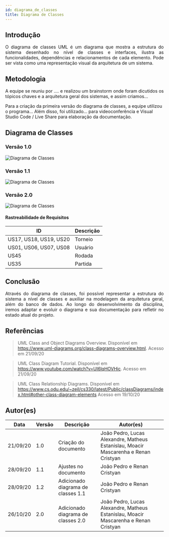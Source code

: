 ```yaml
---
id: diagrama_de_classes
title: Diagrama de Classes
---
```

## Introdução

<p align = "justify">
O diagrama de classes UML é um diagrama que mostra a estrutura do sistema desenhado no nível de classes e interfaces, ilustra as funcionalidades, dependências e relacionamentos de cada elemento. Pode ser vista como uma representação visual da arquitetura de um sistema. 
</p>

## Metodologia

<p align = "justify">
A equipe se reuniu por .... e realizou um brainstorm onde foram dicutidos os tópicos chaves e a arquitetura geral dos sistemas, e assim criamos...

Para a criação da primeira versão do diagrama de classes, a equipe utilizou o programa... Além disso, foi utilizado... para videoconferência e Visual Studio Code / Live Share para elaboração da documentação.

## Diagrama de Classes

### Versão 1.0

![Diagrama de Classes](../assets/diagrama_de_classes/diagrama_de_classes.png)

### Versão 1.1

![Diagrama de Classes](../assets/diagrama_de_classes/diagrama_de_classes_1.1.png)

### Versão 2.0

![Diagrama de Classes](../assets/diagrama_de_classes/diagrama_de_classes_2.0.png)

#### Rastreabilidade de Requisitos

| ID                     | Descrição |
| ---------------------- | ----------- |
| US17, US18, US19, US20 | Torneio     |
| US01, US06, US07, US08 | Usuário    |
| US45                   | Rodada      |
| US35                   | Partida     |

## Conclusão

<p align = "justify">
Através do diagrama de classes, foi possível representar a estrutura do sistema a nível de classes e auxiliar na modelagem da arquitetura geral, além do banco de dados. Ao longo do desenvolvimento da disciplina, iremos adaptar e evoluir o diagrama e sua documentação para refletir no estado atual do projeto.
</p>

## Referências

> UML Class and Object Diagrams Overview. Disponível em https://www.uml-diagrams.org/class-diagrams-overview.html. Acesso em 21/09/20

> UML Class Diagram Tutorial. Disponível em https://www.youtube.com/watch?v=UI6lqHOVHic. Acesso em 21/09/20

> UML Class Relationship Diagrams. Disponível em https://www.cs.odu.edu/~zeil/cs330/latest/Public/classDiagrams/index.html#other-class-diagram-elements Acesso em 19/10/20

## Autor(es)

| Data     | Versão | Descrição                        | Autor(es)                                                                            |
| -------- | ------- | ---------------------------------- | ------------------------------------------------------------------------------------ |
| 21/09/20 | 1.0     | Criação do documento             | João Pedro, Lucas Alexandre, Matheus Estanislau, Moacir Mascarenha e Renan Cristyan |
| 28/09/20 | 1.1     | Ajustes no documento               | João Pedro e Renan Cristyan                                                         |
| 28/09/20 | 1.2     | Adicionado diagrama de classes 1.1 | João Pedro e Renan Cristyan                                                         |
| 26/10/20 | 2.0     | Adicionado diagrama de classes 2.0 | João Pedro, Lucas Alexandre, Matheus Estanislau, Moacir Mascarenha e Renan Cristyan |
